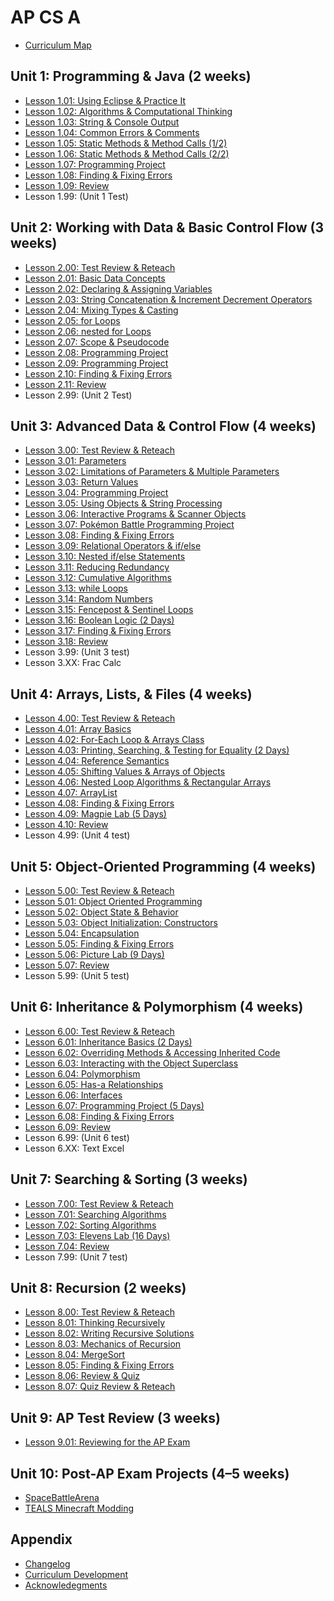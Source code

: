 # AP CS A
* [Curriculum Map](Curriculum-Map.md)

## Unit 1: Programming & Java (2 weeks)
* [Lesson 1.01: Using Eclipse & Practice It](Unit1/Lesson-101.md)
* [Lesson 1.02: Algorithms & Computational Thinking](Unit1/Lesson-102.md)
* [Lesson 1.03: String & Console Output](Unit1/Lesson-103.md)
* [Lesson 1.04: Common Errors & Comments](Unit1/Lesson-104.md)
* [Lesson 1.05: Static Methods & Method Calls (1/2)](Unit1/Lesson-105.md)
* [Lesson 1.06: Static Methods & Method Calls (2/2)](Unit1/Lesson-106.md)
* [Lesson 1.07: Programming Project](Unit1/Lesson-107.md)
* [Lesson 1.08: Finding & Fixing Errors](Unit1/Lesson-108.md)
* [Lesson 1.09: Review](Unit1/Lesson-109.md)
* Lesson 1.99: (Unit 1 Test)

## Unit 2: Working with Data & Basic Control Flow (3 weeks)
* [Lesson 2.00: Test Review & Reteach](Unit2/Lesson-200.md)
* [Lesson 2.01: Basic Data Concepts](Unit2/Lesson-201.md)
* [Lesson 2.02: Declaring & Assigning Variables](Unit2/Lesson-202.md)
* [Lesson 2.03: String Concatenation & Increment Decrement Operators](Unit2/Lesson-203.md)
* [Lesson 2.04: Mixing Types & Casting](Unit2/Lesson-204.md)
* [Lesson 2.05: for Loops](Unit2/Lesson-205.md)
* [Lesson 2.06: nested for Loops](Unit2/Lesson-206.md)
* [Lesson 2.07: Scope & Pseudocode](Unit2/Lesson-207.md)
* [Lesson 2.08: Programming Project](Unit2/Lesson-208.md)
* [Lesson 2.09: Programming Project](Unit2/Lesson-209.md)
* [Lesson 2.10: Finding & Fixing Errors](Unit2/Lesson-210.md)
* [Lesson 2.11: Review](Unit2/Lesson-211.md)
* Lesson 2.99: (Unit 2 Test)

## Unit 3: Advanced Data & Control Flow (4 weeks)
* [Lesson 3.00: Test Review & Reteach](Unit3/Lesson-300.md)
* [Lesson 3.01: Parameters](Unit3/Lesson-301.md)
* [Lesson 3.02: Limitations of Parameters & Multiple Parameters](Unit3/Lesson-302.md)
* [Lesson 3.03: Return Values](Unit3/Lesson-303.md)
* [Lesson 3.04: Programming Project](Unit3/Lesson-304.md)
* [Lesson 3.05: Using Objects & String Processing](Unit3/Lesson-305.md)
* [Lesson 3.06: Interactive Programs & Scanner Objects](Unit3/Lesson-306.md)
* [Lesson 3.07: Pokémon Battle Programming Project](Unit3/Lesson-307.md)
* [Lesson 3.08: Finding & Fixing Errors](Unit3/Lesson-308.md)
* [Lesson 3.09: Relational Operators & if/else](Unit3/Lesson-309.md)
* [Lesson 3.10: Nested if/else Statements](Unit3/Lesson-310.md)
* [Lesson 3.11: Reducing Redundancy](Unit3/Lesson-311.md)
* [Lesson 3.12: Cumulative Algorithms](Unit3/Lesson-312.md)
* [Lesson 3.13: while Loops](Unit3/Lesson-313.md)
* [Lesson 3.14: Random Numbers](Unit3/Lesson-314.md)
* [Lesson 3.15: Fencepost & Sentinel Loops](Unit3/Lesson-315.md)
* [Lesson 3.16: Boolean Logic (2 Days)](Unit3/Lesson-316.md)
* [Lesson 3.17: Finding & Fixing Errors](Unit3/Lesson-317.md)
* [Lesson 3.18: Review](Unit3/Lesson-318.md)
* Lesson 3.99: (Unit 3 test)
* Lesson 3.XX: Frac Calc

## Unit 4: Arrays, Lists, & Files (4 weeks)
* [Lesson 4.00: Test Review & Reteach](Unit4/Lesson-400.md)
* [Lesson 4.01: Array Basics](Unit4/Lesson-401.md)
* [Lesson 4.02: For-Each Loop & Arrays Class](Unit4/Lesson-402.md)
* [Lesson 4.03: Printing, Searching, & Testing for Equality (2 Days)](Unit4/Lesson-403.md)
* [Lesson 4.04: Reference Semantics](Unit4/Lesson-404.md)
* [Lesson 4.05: Shifting Values & Arrays of Objects](Unit4/Lesson-405.md)
* [Lesson 4.06: Nested Loop Algorithms & Rectangular Arrays](Unit4/Lesson-406.md)
* [Lesson 4.07: ArrayList](Unit4/Lesson-407.md)
* [Lesson 4.08: Finding & Fixing Errors](Unit4/Lesson-408.md)
* [Lesson 4.09: Magpie Lab (5 Days)](Unit4/Lesson-409.md)
* [Lesson 4.10: Review](Unit4/Lesson-410.md)
* Lesson 4.99: (Unit 4 test)

## Unit 5: Object-Oriented Programming (4 weeks)
* [Lesson 5.00: Test Review & Reteach](Unit5/Lesson-500.md)
* [Lesson 5.01: Object Oriented Programming](Unit5/Lesson-501.md)
* [Lesson 5.02: Object State & Behavior](Unit5/Lesson-502.md)
* [Lesson 5.03: Object Initialization: Constructors](Unit5/Lesson-503.md)
* [Lesson 5.04: Encapsulation](Unit5/Lesson-504.md)
* [Lesson 5.05: Finding & Fixing Errors](Unit5/Lesson-505.md)
* [Lesson 5.06: Picture Lab (9 Days)](Unit5/Lesson-506.md)
* [Lesson 5.07: Review](Unit5/Lesson-507.md)
* Lesson 5.99: (Unit 5 test)

## Unit 6: Inheritance & Polymorphism (4 weeks)
* [Lesson 6.00: Test Review & Reteach](Unit6/Lesson-600.md)
* [Lesson 6.01: Inheritance Basics (2 Days)](Unit6/Lesson-601.md)
* [Lesson 6.02: Overriding Methods & Accessing Inherited Code](Unit6/Lesson-602.md)
* [Lesson 6.03: Interacting with the Object Superclass](Unit6/Lesson-603.md)
* [Lesson 6.04: Polymorphism](Unit6/Lesson-604.md)
* [Lesson 6.05: Has-a Relationships](Unit6/Lesson-605.md)
* [Lesson 6.06: Interfaces](Unit6/Lesson-606.md)
* [Lesson 6.07: Programming Project (5 Days)](Unit6/Lesson-607.md)
* [Lesson 6.08: Finding & Fixing Errors](Unit6/Lesson-608.md)
* [Lesson 6.09: Review](Unit6/Lesson-609.md)
* Lesson 6.99: (Unit 6 test)
* Lesson 6.XX: Text Excel

## Unit 7: Searching & Sorting (3 weeks)
* [Lesson 7.00: Test Review & Reteach](Unit7/Lesson-700.md)
* [Lesson 7.01: Searching Algorithms](Unit7/Lesson-701.md)
* [Lesson 7.02: Sorting Algorithms](Unit7/Lesson-702.md)
* [Lesson 7.03: Elevens Lab (16 Days)](Unit7/Lesson-703.md)
* [Lesson 7.04: Review](Unit7/Lesson-704.md)
* Lesson 7.99: (Unit 7 test)

## Unit 8: Recursion (2 weeks)
* [Lesson 8.00: Test Review & Reteach](Unit8/Lesson-800.md)
* [Lesson 8.01: Thinking Recursively](Unit8/Lesson-801.md)
* [Lesson 8.02: Writing Recursive Solutions](Unit8/Lesson-802.md)
* [Lesson 8.03: Mechanics of Recursion](Unit8/Lesson-803.md)
* [Lesson 8.04: MergeSort](Unit8/Lesson-804.md)
* [Lesson 8.05: Finding & Fixing Errors](Unit8/Lesson-805.md)
* [Lesson 8.06: Review & Quiz](Unit8/Lesson-806.md)
* [Lesson 8.07: Quiz Review & Reteach](Unit8/Lesson-807.md)

## Unit 9: AP Test Review (3 weeks)
* [Lesson 9.01: Reviewing for the AP Exam](Unit9/Lesson-901.md)

## Unit 10: Post-AP Exam Projects (4–5 weeks)
* [SpaceBattleArena](http://mikeware.github.io/SpaceBattleArena/)
* [TEALS Minecraft Modding](https://tealsk12.github.io/teals-minecraft/)

## Appendix
* [Changelog](CHANGELOG.md)
* [Curriculum Development](DEVELOPMENT.md)
* [Acknowledegments](DEVELOPMENT.md#acknowledgements)
